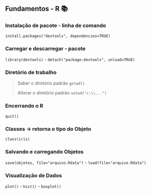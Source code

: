 ## Fundamentos - R  📚

### Instalação de pacote - linha de comando
`install.packages("devtools", dependencies=TRUE)`

### Carregar e descarregar - pacote
`library(devtools)` - `detach("package:devtools", unload=TRUE)`

### Diretório de trabalho
> Saber o diretório padrão `getwd()`

> Alterar o diretório padrão `setwd("c:\\...")`

### Encerrando o R
`quit()`

### Classes -> retorna o tipo do Objeto
`class(iris)`

### Salvando e carregando Objetos
`save(objetos, file="arquivo.Rdata")`  -  `load(file="arquivo.Rdata")`

### Visualização de Dados
`plot()`  -  `hist()`  -  `boxplot()`